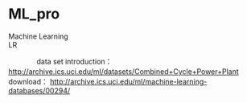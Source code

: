 # ML_pro
Machine Learning  
LR  

　　　　data set introduction： http://archive.ics.uci.edu/ml/datasets/Combined+Cycle+Power+Plant
　　　　download： http://archive.ics.uci.edu/ml/machine-learning-databases/00294/
